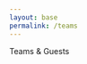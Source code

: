 ```yaml
---
layout: base
permalink: /teams
---
```


<section class="section section-feature-grey">
  <div class="container is-horizontal-center">
    Teams & Guests
  </div>
</section>

